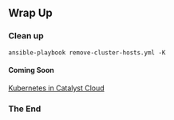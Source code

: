 ## Wrap Up


### Clean up

```
ansible-playbook remove-cluster-hosts.yml -K
```
<!-- .element: style="font-size:13pt;"  -->


#### Coming Soon

[Kubernetes in Catalyst Cloud](https://catalystcloud.nz/services/paas/catalyst-kubernetes-platform/)


### The End



